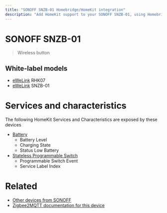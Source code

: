 ```yaml
---
title: "SONOFF SNZB-01 Homebridge/HomeKit integration"
description: "Add HomeKit support to your SONOFF SNZB-01, using Homebridge, Zigbee2MQTT and homebridge-z2m."
---
```

<!---
This file has been GENERATED using src/docgen/docgen.ts
DO NOT EDIT THIS FILE MANUALLY!
-->
# SONOFF SNZB-01
> Wireless button


## White-label models
* [eWeLink](../index.md#ewelink) RHK07
* [eWeLink](../index.md#ewelink) SNZB-01

# Services and characteristics
The following HomeKit Services and Characteristics are exposed by
these devices

* [Battery](../../battery.md)
  * Battery Level
  * Charging State
  * Status Low Battery
* [Stateless Programmable Switch](../../action.md)
  * Programmable Switch Event
  * Service Label Index


# Related
* [Other devices from SONOFF](../index.md#sonoff)
* [Zigbee2MQTT documentation for this device](https://www.zigbee2mqtt.io/devices/SNZB-01.html)